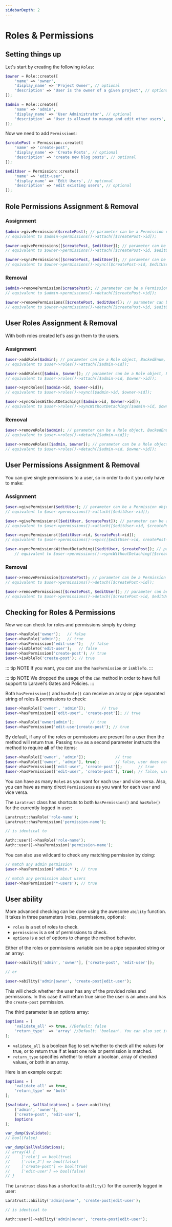 ```yaml
---
sidebarDepth: 2
---
```


# Roles & Permissions

## Setting things up

Let's start by creating the following `Role`s:

```php
$owner = Role::create([
    'name' => 'owner',
    'display_name' => 'Project Owner', // optional
    'description' => 'User is the owner of a given project', // optional
]);

$admin = Role::create([
    'name' => 'admin',
    'display_name' => 'User Administrator', // optional
    'description' => 'User is allowed to manage and edit other users', // optional
]);
```

Now we need to add `Permission`s:

```php
$createPost = Permission::create([
    'name' => 'create-post',
    'display_name' => 'Create Posts', // optional
    'description' => 'create new blog posts', // optional
]);

$editUser = Permission::create([
    'name' => 'edit-user',
    'display_name' => 'Edit Users', // optional
    'description' => 'edit existing users', // optional
]);
```

## Role Permissions Assignment & Removal

### Assignment

```php
$admin->givePermission($createPost); // parameter can be a Permission object, array or id
// equivalent to $admin->permissions()->attach([$createPost->id]);

$owner->givePermissions([$createPost, $editUser]); // parameter can be a Permission object, array or id
// equivalent to $owner->permissions()->attach([$createPost->id, $editUser->id]);

$owner->syncPermissions([$createPost, $editUser]); // parameter can be a Permission object, array or id
// equivalent to $owner->permissions()->sync([$createPost->id, $editUser->id]);
```

### Removal

```php
$admin->removePermission($createPost); // parameter can be a Permission object, array or id
// equivalent to $admin->permissions()->detach([$createPost->id]);

$owner->removePermissions([$createPost, $editUser]); // parameter can be a Permission object, array or id
// equivalent to $owner->permissions()->detach([$createPost->id, $editUser->id]);
```

## User Roles Assignment & Removal

With both roles created let's assign them to the users.

### Assignment

```php
$user->addRole($admin); // parameter can be a Role object, BackedEnum, array, id or the role string name
// equivalent to $user->roles()->attach([$admin->id]);

$user->addRoles([$admin, $owner]); // parameter can be a Role object, BackedEnum, array, id or the role string name
// equivalent to $user->roles()->attach([$admin->id, $owner->id]);

$user->syncRoles([$admin->id, $owner->id]);
// equivalent to $user->roles()->sync([$admin->id, $owner->id]);

$user->syncRolesWithoutDetaching([$admin->id, $owner->id]);
// equivalent to $user->roles()->syncWithoutDetaching([$admin->id, $owner->id]);
```

### Removal

```php
$user->removeRole($admin); // parameter can be a Role object, BackedEnum, array, id or the role string name
// equivalent to $user->roles()->detach([$admin->id]);

$user->removeRoles([$admin, $owner]); // parameter can be a Role object, BackedEnum, array, id or the role string name
// equivalent to $user->roles()->detach([$admin->id, $owner->id]);
```

## User Permissions Assignment & Removal

You can give single permissions to a user, so in order to do it you only have to make:

### Assignment

```php
$user->givePermission($editUser); // parameter can be a Permission object, array, id or the permission string name
// equivalent to $user->permissions()->attach([$editUser->id]);

$user->givePermissions([$editUser, $createPost]); // parameter can be a Permission object, array, id or the permission string name
// equivalent to $user->permissions()->attach([$editUser->id, $createPost->id]);

$user->syncPermissions([$editUser->id, $createPost->id]);
// equivalent to $user->permissions()->sync([$editUser->id, createPost->id]);

$user->syncPermissionsWithoutDetaching([$editUser, $createPost]); // parameter can be a Permission object, array or id
    // equivalent to $user->permissions()->syncWithoutDetaching([$createPost->id, $editUser->id]);
```

### Removal

```php
$user->removePermission($createPost); // parameter can be a Permission object, array, id or the permission string name
// equivalent to $user->permissions()->detach([$createPost->id]);

$user->removePermissions([$createPost, $editUser]); // parameter can be a Permission object, array, id or the permission string name
// equivalent to $user->permissions()->detach([$createPost->id, $editUser->id]);
```

## Checking for Roles & Permissions

Now we can check for roles and permissions simply by doing:

```php
$user->hasRole('owner');   // false
$user->hasRole('admin');   // true
$user->hasPermission('edit-user');   // false
$user->isAbleTo('edit-user');   // false
$user->hasPermission('create-post'); // true
$user->isAbleTo('create-post'); // true
```

::: tip NOTE
If you want, you can use the `hasPermission` or `isAbleTo`.
:::

::: tip NOTE
We dropped the usage of the `can` method in order to have full support to Laravel's Gates and Policies.
:::

Both `hasPermission()` and `hasRole()` can receive an array or pipe separated string of roles & permissions to check:

```php
$user->hasRole(['owner', 'admin']);       // true
$user->hasPermission(['edit-user', 'create-post']); // true

$user->hasRole('owner|admin');       // true
$user->hasPermission('edit-user|create-post'); // true
```

By default, if any of the roles or permissions are present for a user then the method will return true.
Passing `true` as a second parameter instructs the method to require **all** of the items:

```php
$user->hasRole(['owner', 'admin']);             // true
$user->hasRole(['owner', 'admin'], true);       // false, user does not have admin role
$user->hasPermission(['edit-user', 'create-post']);       // true
$user->hasPermission(['edit-user', 'create-post'], true); // false, user does not have edit-user permission
```

You can have as many `Role`s as you want for each `User` and vice versa. Also, you can have as many direct `Permissions`s as you want for each `User` and vice versa.

The `Laratrust` class has shortcuts to both `hasPermission()` and `hasRole()` for the currently logged in user:

```php
Laratrust::hasRole('role-name');
Laratrust::hasPermission('permission-name');

// is identical to

Auth::user()->hasRole('role-name');
Auth::user()->hasPermission('permission-name');
```

You can also use wildcard to check any matching permission by doing:

```php
// match any admin permission
$user->hasPermission('admin.*'); // true

// match any permission about users
$user->hasPermission('*-users'); // true
```

## User ability

More advanced checking can be done using the awesome `ability` function.
It takes in three parameters (roles, permissions, options):

- `roles` is a set of roles to check.
- `permissions` is a set of permissions to check.
- `options` is a set of options to change the method behavior.

Either of the roles or permissions variable can be a pipe separated string or an array:

```php
$user->ability(['admin', 'owner'], ['create-post', 'edit-user']);

// or

$user->ability('admin|owner', 'create-post|edit-user');
```

This will check whether the user has any of the provided roles and permissions.
In this case it will return true since the user is an `admin` and has the `create-post` permission.

The third parameter is an options array:

```php
$options = [
    'validate_all' => true, //Default: false
    'return_type'  => 'array' //Default: 'boolean'. You can also set it as 'both'
];
```

- `validate_all` is a boolean flag to set whether to check all the values for true, or to return true if at least one role or permission is matched.
- `return_type` specifies whether to return a boolean, array of checked values, or both in an array.

Here is an example output:

```php
$options = [
    'validate_all' => true,
    'return_type' => 'both'
];

[$validate, $allValidations] = $user->ability(
    ['admin', 'owner'],
    ['create-post', 'edit-user'],
    $options
);

var_dump($validate);
// bool(false)

var_dump($allValidations);
// array(4) {
//     ['role'] => bool(true)
//     ['role_2'] => bool(false)
//     ['create-post'] => bool(true)
//     ['edit-user'] => bool(false)
// }
```

The `Laratrust` class has a shortcut to `ability()` for the currently logged in user:

```php
Laratrust::ability('admin|owner', 'create-post|edit-user');

// is identical to

Auth::user()->ability('admin|owner', 'create-post|edit-user');
```

